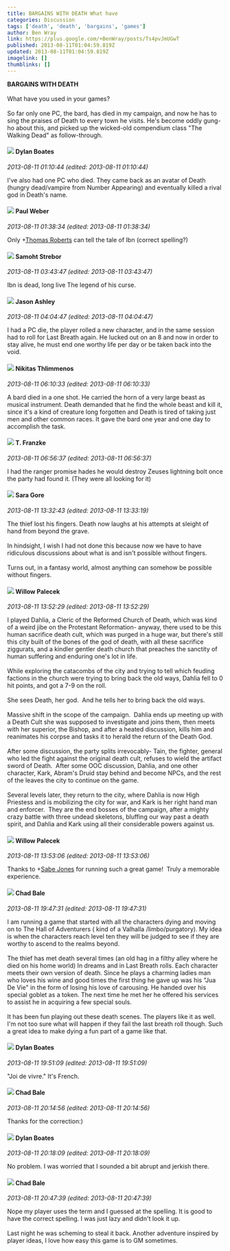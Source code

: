 ```yaml
---
title: BARGAINS WITH DEATH What have
categories: Discussion
tags: ['death', 'death', 'bargains', 'games']
author: Ben Wray
link: https://plus.google.com/+BenWray/posts/Ts4pvJmUGwT
published: 2013-08-11T01:04:59.819Z
updated: 2013-08-11T01:04:59.819Z
imagelink: []
thumblinks: []
---
```


<b>BARGAINS WITH DEATH</b><br /><br />What have you used in your games?<br /><br />So far only one PC, the bard, has died in my campaign, and now he has to sing the praises of Death to every town he visits. He&#39;s become oddly gung-ho about this, and picked up the wicked-old compendium class &quot;The Walking Dead&quot; as follow-through.
<div id='comment z135fbt54oe3f5nh004cjlkgpqrmujgbg2c'>
  <h4><img src='{{site.baseurl}}//images/avatars/104977908596381674248_photo.jpg'> Dylan Boates</h4>
      <p><cite>2013-08-11 01:10:44 (edited: 2013-08-11 01:10:44)</cite></p>
        <p>I&#39;ve also had one PC who died. They came back as an avatar of Death (hungry dead/vampire from Number Appearing) and eventually killed a rival god in Death&#39;s name.</p>
</div>
        

<div id='comment z135fbt54oe3f5nh004cjlkgpqrmujgbg2c'>
  <h4><img src='{{site.baseurl}}//images/avatars/102842901273986999928_photo.jpg'> Paul Weber</h4>
      <p><cite>2013-08-11 01:38:34 (edited: 2013-08-11 01:38:34)</cite></p>
        <p>Only <span class="proflinkWrapper"><span class="proflinkPrefix">+</span><a class="proflink" href="https://plus.google.com/118289431151433552306" oid="118289431151433552306">Thomas Roberts</a></span> can tell the tale of Ibn (correct spelling?)</p>
</div>
        

<div id='comment z135fbt54oe3f5nh004cjlkgpqrmujgbg2c'>
  <h4><img src='{{site.baseurl}}//images/avatars/118289431151433552306_photo.jpg'> Samoht Strebor</h4>
      <p><cite>2013-08-11 03:43:47 (edited: 2013-08-11 03:43:47)</cite></p>
        <p>Ibn is dead, long live The legend of his curse.</p>
</div>
        

<div id='comment z135fbt54oe3f5nh004cjlkgpqrmujgbg2c'>
  <h4><img src='{{site.baseurl}}//images/avatars/112012855912889318216_photo.jpg'> Jason Ashley</h4>
      <p><cite>2013-08-11 04:04:47 (edited: 2013-08-11 04:04:47)</cite></p>
        <p>I had a PC die, the player rolled a new character, and in the same session had to roll for Last Breath again. He lucked out on an 8 and now in order to stay alive, he must end one worthy life per day or be taken back into the void.</p>
</div>
        

<div id='comment z135fbt54oe3f5nh004cjlkgpqrmujgbg2c'>
  <h4><img src='{{site.baseurl}}//images/avatars/103447617849846007337_photo.jpg'> Nikitas Thlimmenos</h4>
      <p><cite>2013-08-11 06:10:33 (edited: 2013-08-11 06:10:33)</cite></p>
        <p>A bard died in a one shot. He carried the horn of a very large beast as musical instrument. Death demanded that he find the whole beast and kill it, since it&#39;s a kind of creature long forgotten and Death is tired of taking just men and other common races. It gave the bard one year and one day to accomplish the task.</p>
</div>
        

<div id='comment z135fbt54oe3f5nh004cjlkgpqrmujgbg2c'>
  <h4><img src='{{site.baseurl}}//images/avatars/110330901807759406775_photo.jpg'> T. Franzke</h4>
      <p><cite>2013-08-11 06:56:37 (edited: 2013-08-11 06:56:37)</cite></p>
        <p>I had the ranger promise hades he would destroy Zeuses lightning bolt once the party had found it. (They were all looking for it)</p>
</div>
        

<div id='comment z135fbt54oe3f5nh004cjlkgpqrmujgbg2c'>
  <h4><img src='{{site.baseurl}}//images/avatars/108365171382252633396_photo.jpg'> Sara Gore</h4>
      <p><cite>2013-08-11 13:32:43 (edited: 2013-08-11 13:33:19)</cite></p>
        <p>The thief lost his fingers. Death now laughs at his attempts at sleight of hand from beyond the grave.<br /><br />In hindsight, I wish I had not done this because now we have to have ridiculous discussions about what is and isn&#39;t possible without fingers.<br /><br />Turns out, in a fantasy world, almost anything can somehow be possible without fingers.</p>
</div>
        

<div id='comment z135fbt54oe3f5nh004cjlkgpqrmujgbg2c'>
  <h4><img src='{{site.baseurl}}//images/avatars/114532354852541722890_photo.jpg'> Willow Palecek</h4>
      <p><cite>2013-08-11 13:52:29 (edited: 2013-08-11 13:52:29)</cite></p>
        <p>I played Dahlia, a Cleric of the Reformed Church of Death, which was kind of a weird jibe on the Protestant Reformation- anyway, there used to be this human sacrifice death cult, which was purged in a huge war, but there&#39;s still this city built of the bones of the god of death, with all these sacrifice ziggurats, and a kindler gentler death church that preaches the sanctity of human suffering and enduring one&#39;s lot in life.<br /><br />While exploring the catacombs of the city and trying to tell which feuding factions in the church were trying to bring back the old ways, Dahlia fell to 0 hit points, and got a 7-9 on the roll.<br /><br />She sees Death, her god.  And he tells her to bring back the old ways.<br /><br />Massive shift in the scope of the campaign.  Dahlia ends up meeting up with a Death Cult she was supposed to investigate and joins them, then meets with her superior, the Bishop, and after a heated discussion, kills him and reanimates his corpse and tasks it to herald the return of the Death God.<br /><br />After some discussion, the party splits irrevocably- Tain, the fighter, general who led the fight against the original death cult, refuses to wield the artifact sword of Death.  After some OOC discussion, Dahlia, and one other character, Kark, Abram&#39;s Druid stay behind and become NPCs, and the rest of the leaves the city to continue on the game.<br /><br />Several levels later, they return to the city, where Dahlia is now High Priestess and is mobilizing the city for war, and Kark is her right hand man and enforcer.  They are the end bosses of the campaign, after a mighty crazy battle with three undead skeletons, bluffing our way past a death spirit, and Dahlia and Kark using all their considerable powers against us.</p>
</div>
        

<div id='comment z135fbt54oe3f5nh004cjlkgpqrmujgbg2c'>
  <h4><img src='{{site.baseurl}}//images/avatars/114532354852541722890_photo.jpg'> Willow Palecek</h4>
      <p><cite>2013-08-11 13:53:06 (edited: 2013-08-11 13:53:06)</cite></p>
        <p>Thanks to <span class="proflinkWrapper"><span class="proflinkPrefix">+</span><a class="proflink" href="https://plus.google.com/105136752693811166491" oid="105136752693811166491">Sabe Jones</a></span> for running such a great game!  Truly a memorable experience.</p>
</div>
        

<div id='comment z135fbt54oe3f5nh004cjlkgpqrmujgbg2c'>
  <h4><img src='{{site.baseurl}}//images/avatars/111228672220439598301_photo.jpg'> Chad Bale</h4>
      <p><cite>2013-08-11 19:47:31 (edited: 2013-08-11 19:47:31)</cite></p>
        <p>I am running a game that started with all the characters dying and moving on to The Hall of Adventurers ( kind of a Valhalla /limbo/purgatory).  My idea is when the characters reach level ten they will be judged to see if they are worthy to ascend to the realms beyond.  <br /><br />The thief has met death several times (an old hag in a filthy alley where he died on his home world) In dreams and in Last Breath rolls.  Each character meets their own version of death.  Since he plays a charming ladies man who loves his wine and good times the first thing he gave up was his &quot;Jua De Vie&quot; in the form of losing his love of carousing.  He handed over his special goblet as a token.  The next time he met her he offered his services to assist he in acquiring a few special souls.  <br /><br />It has been fun playing out these death scenes.  The players like it as well.  I&#39;m not too sure what will happen if they fail the last breath roll though.  Such a great idea to make dying a fun part of a game like that.</p>
</div>
        

<div id='comment z135fbt54oe3f5nh004cjlkgpqrmujgbg2c'>
  <h4><img src='{{site.baseurl}}//images/avatars/104977908596381674248_photo.jpg'> Dylan Boates</h4>
      <p><cite>2013-08-11 19:51:09 (edited: 2013-08-11 19:51:09)</cite></p>
        <p>&quot;Joi de vivre.&quot; It&#39;s French.</p>
</div>
        

<div id='comment z135fbt54oe3f5nh004cjlkgpqrmujgbg2c'>
  <h4><img src='{{site.baseurl}}//images/avatars/111228672220439598301_photo.jpg'> Chad Bale</h4>
      <p><cite>2013-08-11 20:14:56 (edited: 2013-08-11 20:14:56)</cite></p>
        <p>Thanks for the correction:)</p>
</div>
        

<div id='comment z135fbt54oe3f5nh004cjlkgpqrmujgbg2c'>
  <h4><img src='{{site.baseurl}}//images/avatars/104977908596381674248_photo.jpg'> Dylan Boates</h4>
      <p><cite>2013-08-11 20:18:09 (edited: 2013-08-11 20:18:09)</cite></p>
        <p>No problem. I was worried that I sounded a bit abrupt and jerkish there.</p>
</div>
        

<div id='comment z135fbt54oe3f5nh004cjlkgpqrmujgbg2c'>
  <h4><img src='{{site.baseurl}}//images/avatars/111228672220439598301_photo.jpg'> Chad Bale</h4>
      <p><cite>2013-08-11 20:47:39 (edited: 2013-08-11 20:47:39)</cite></p>
        <p>Nope my player uses the term and I guessed at the spelling.  It is good to have the correct spelling.  I was just lazy and didn&#39;t look it up.<br /><br />Last night he was scheming to steal it back.  Another adventure inspired by player ideas, I love how easy this game is to GM sometimes.</p>
</div>
        
